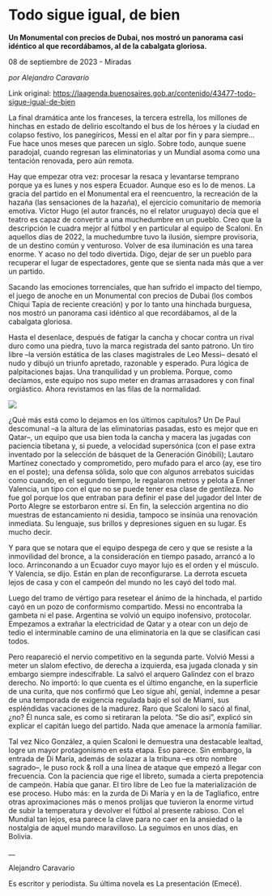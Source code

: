 # Todo sigue igual, de bien

**Un Monumental con precios de Dubai, nos mostró un panorama casi idéntico al que recordábamos, al de la cabalgata gloriosa.**

08 de septiembre de 2023 - Miradas

_por Alejandro Caravario_

Link original: https://laagenda.buenosaires.gob.ar/contenido/43477-todo-sigue-igual-de-bien



La final dramática ante los franceses, la tercera estrella, los millones de hinchas en estado de delirio escoltando el bus de los héroes y la ciudad en colapso festivo, los panegíricos, Messi en el altar por fin y para siempre... Fue hace unos meses que parecen un siglo. Sobre todo, aunque suene paradojal, cuando regresan las eliminatorias y un Mundial asoma como una tentación renovada, pero aún remota.




Hay que empezar otra vez: procesar la resaca y levantarse temprano porque ya es lunes y nos espera Ecuador. Aunque eso es lo de menos. La gracia del partido en el Monumental era el reencuentro, la recreación de la hazaña (las sensaciones de la hazaña), el ejercicio comunitario de memoria emotiva. Victor Hugo (el autor francés, no el relator uruguayo) decía que el teatro es capaz de convertir a una muchedumbre en un pueblo. Creo que la descripción le cuadra mejor al fútbol y en particular al equipo de Scaloni. En aquellos días de 2022, la muchedumbre tuvo la ilusión, siempre provisoria, de un destino común y venturoso. Volver de esa iluminación es una tarea enorme. Y acaso no del todo divertida. Digo, dejar de ser un pueblo para recuperar el lugar de espectadores, gente que se sienta nada más que a ver un partido.




Sacando las emociones torrenciales, que han sufrido el impacto del tiempo, el juego de anoche en un Monumental con precios de Dubai (los combos Chiqui Tapia de reciente creación) y por lo tanto una hinchada burguesa, nos mostró un panorama casi idéntico al que recordábamos, al de la cabalgata gloriosa.




Hasta el desenlace, después de fatigar la cancha y chocar contra un rival duro como una piedra, tuvo la marca registrada del santo patrono. Un tiro libre –la versión estática de las clases magistrales de Leo Messi– desató el nudo y dibujó un triunfo apretado, razonable y esperado. Pura lógica de palpitaciones bajas. Una tranquilidad y un problema. Porque, como decíamos, este equipo nos supo meter en dramas arrasadores y con final orgiástico. Ahora revistamos en las filas de la normalidad.




[![](https://img.youtube.com/vi/LcExvg2Rp4A/0.jpg)](https://www.youtube.com/watch?v=LcExvg2Rp4A)




¿Qué más está como lo dejamos en los últimos capítulos? Un De Paul descomunal –a la altura de las eliminatorias pasadas, esto es mejor que en Qatar–, un equipo que usa bien toda la cancha y macera las jugadas con paciencia tibetana y, si puede, a velocidad supersónica (con el pase extra inventado por la selección de básquet de la Generación Ginóbili); Lautaro Martínez conectado y comprometido, pero mufado para el arco (ay, ese tiro en el poste); una defensa sólida, solo que con algunos arrebatos suicidas como cuando, en el segundo tiempo, le regalaron metros y pelota a Enner Valencia, un tipo con el que no se puede tener esa clase de gentileza. No fue gol porque los que entraban para definir el pase del jugador del Inter de Porto Alegre se estorbaron entre sí. En fin, la selección argentina no dio muestras de estancamiento ni desidia, tampoco se insinúa una renovación inmediata. Su lenguaje, sus brillos y depresiones siguen en su lugar. Es mucho decir.




Y para que se notara que el equipo despega de cero y que se resiste a la inmovilidad del bronce, a la consideración en tiempo pasado, arrancó a lo loco. Arrinconando a un Ecuador cuyo mayor lujo es el orden y el músculo. Y Valencia, se dijo. Están en plan de reconfigurarse. La derrota escueta lejos de casa y con el campeón del mundo no les cayó del todo mal.




Luego del tramo de vértigo para resetear el ánimo de la hinchada, el partido cayó en un pozo de conformismo compartido. Messi no encontraba la gambeta ni el pase. Argentina se volvió un equipo inofensivo, protocolar. Empezamos a extrañar la electricidad de Qatar y a otear con un dejo de tedio el interminable camino de una eliminatoria en la que se clasifican casi todos.




Pero reapareció el nervio competitivo en la segunda parte. Volvió Messi a meter un slalom efectivo, de derecha a izquierda, esa jugada clonada y sin embargo siempre indescifrable. La salvó el arquero Galíndez con el brazo derecho. No importó: lo que cuenta es el último enganche, en la superficie de una curita, que nos confirmó que Leo sigue ahí, genial, indemne a pesar de una temporada de exigencia regulada bajo el sol de Miami, sus espléndidas vacaciones de la madurez. Raro que Scaloni lo sacó al final, ¿no? Él nunca sale, es como si retiraran la pelota. “Se dio así”, explicó sin explicar el capitán luego del partido. Nada que amenace la armonía familiar.




Tal vez Nico González, a quien Scaloni le demuestra una destacable lealtad, logre un mayor protagonismo en esta etapa. Eso parece. Sin embargo, la entrada de Di María, además de solazar a la tribuna –es otro nombre sagrado–, le puso rock & roll a una línea de ataque que empezó a llegar con frecuencia. Con la paciencia que rige el libreto, sumada a cierta prepotencia de campeón. Había que ganar. El tiro libre de Leo fue la materialización de ese proceso. Hubo más: en la zurda de Di María y en la de Tagliafico, entre otras aproximaciones más o menos prolijas que tuvieron la enorme virtud de subir la temperatura y devolver el fútbol al presente rabioso. Con el Mundial tan lejos, esa parece la clave para no caer en la ansiedad o la nostalgia de aquel mundo maravilloso. La seguimos en unos días, en Bolivia.




\_\_




Alejandro Caravario




Es escritor y periodista. Su última novela es La presentación (Emecé).



